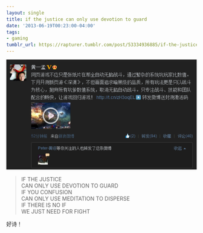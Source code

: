 ```yaml
---
layout: single
title: if the justice can only use devotion to guard
date: '2013-06-19T00:23:00-04:00'
tags:
- gaming
tumblr_url: https://rapturer.tumblr.com/post/53334936885/if-the-justice-can-only-use-devotion-to-guard
---
```

 ![](/assets/img/tumblr_momhjln9Y71r6af0jo1_640.png)  

> IF THE JUSTICE  
> CAN ONLY USE DEVOTION TO GUARD  
> IF YOU CONFUSION  
> CAN ONLY USE MEDITATION TO DISPERSE  
> IF THERE IS NO IF  
> WE JUST NEED FOR FIGHT

好诗！

